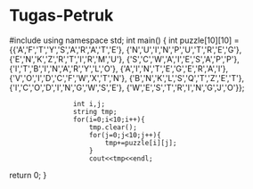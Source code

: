 # Tugas-Petruk

#include <iostream>
using namespace std;
int main() {
  int puzzle[10][10] ={{'A','F','T','Y','S','A','R','A','T','E'},
						 {'N','U','I','N','P','U','T','R','E','G'},
						 {'E','N','K','Z','R','T','I','R','M','U'},
						 {'S','C','W','A','I','E','S','A','P','P'},
						 {'I','T','B','I','N','A','R','Y','L','O'},
						 {'A','I','N','T','E','G','E','R','A','I'},
						 {'V','O','I','D','C','F','W','X','T','N'},
						 {'B','N','K','L','S','Q','T','Z','E','T'},
						 {'I','C','O','D','I','N','G','W','S','E'},
						 {'W','E','S','T','R','I','N','G','J','O'}};
						 
					int i,j;
					string tmp;
					for(i=0;i<10;i++){
						tmp.clear();
						for(j=0;j<10;j++){
							tmp+=puzzle[i][j];
						}
						cout<<tmp<<endl;
  
return 0;
}
